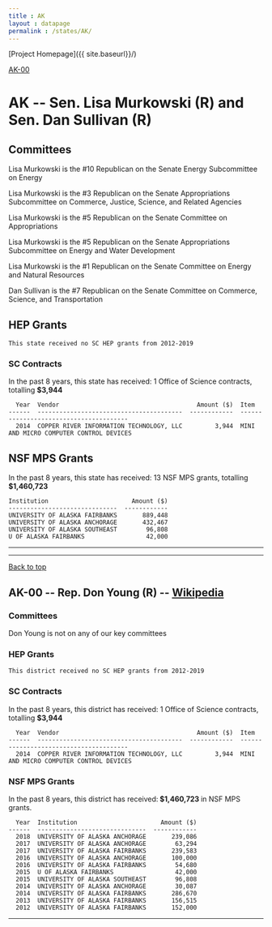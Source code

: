 ```yaml
---
title : AK
layout : datapage
permalink : /states/AK/
---
```

<a name="top"></a>
[Project Homepage]({{ site.baseurl}}/)


[AK-00](#AK-00)  

# AK -- Sen. Lisa Murkowski (R) and  Sen. Dan Sullivan (R)
## Committees
Lisa Murkowski is the #10 Republican on the Senate Energy Subcommittee on Energy 

Lisa Murkowski is the #3 Republican on the Senate Appropriations Subcommittee on Commerce, Justice, Science, and Related Agencies 

Lisa Murkowski is the #5 Republican on the Senate Committee on Appropriations 

Lisa Murkowski is the #5 Republican on the Senate Appropriations Subcommittee on Energy and Water Development 

Lisa Murkowski is the #1 Republican on the Senate Committee on Energy and Natural Resources 

Dan Sullivan is the #7 Republican on the Senate Committee on Commerce, Science, and Transportation 

## HEP Grants
```
This state received no SC HEP grants from 2012-2019
```
### SC Contracts
In the past 8 years, this state has received:
1 Office of Science contracts, totalling <b> $3,944</b>
```
  Year  Vendor                                      Amount ($)  Item
------  ----------------------------------------  ------------  ---------------------------------------
  2014  COPPER RIVER INFORMATION TECHNOLOGY, LLC         3,944  MINI AND MICRO COMPUTER CONTROL DEVICES
```
## NSF MPS Grants
In the past 8 years, this state has received:
13 NSF MPS grants, totalling <b> $1,460,723</b>
```
Institution                       Amount ($)
------------------------------  ------------
UNIVERSITY OF ALASKA FAIRBANKS       889,448
UNIVERSITY OF ALASKA ANCHORAGE       432,467
UNIVERSITY OF ALASKA SOUTHEAST        96,808
U OF ALASKA FAIRBANKS                 42,000
```
---
---
<a name="AK-00"></a>
[Back to top](#top)
## AK-00 -- Rep. Don Young (R) -- [Wikipedia](https://en.wikipedia.org/wiki/AK-00)
### Committees
Don Young is not on any of our key committees 

### HEP Grants
```
This district received no SC HEP grants from 2012-2019
```
### SC Contracts
In the past 8 years, this district has received:
1 Office of Science contracts, totalling <b> $3,944</b>
```
  Year  Vendor                                      Amount ($)  Item
------  ----------------------------------------  ------------  ---------------------------------------
  2014  COPPER RIVER INFORMATION TECHNOLOGY, LLC         3,944  MINI AND MICRO COMPUTER CONTROL DEVICES
```
### NSF MPS Grants
In the past 8 years, this district has received:<b> $1,460,723 </b>in NSF MPS grants.
```
  Year  Institution                       Amount ($)
------  ------------------------------  ------------
  2018  UNIVERSITY OF ALASKA ANCHORAGE       239,086
  2017  UNIVERSITY OF ALASKA ANCHORAGE        63,294
  2017  UNIVERSITY OF ALASKA FAIRBANKS       239,583
  2016  UNIVERSITY OF ALASKA ANCHORAGE       100,000
  2016  UNIVERSITY OF ALASKA FAIRBANKS        54,680
  2015  U OF ALASKA FAIRBANKS                 42,000
  2015  UNIVERSITY OF ALASKA SOUTHEAST        96,808
  2014  UNIVERSITY OF ALASKA ANCHORAGE        30,087
  2014  UNIVERSITY OF ALASKA FAIRBANKS       286,670
  2013  UNIVERSITY OF ALASKA FAIRBANKS       156,515
  2012  UNIVERSITY OF ALASKA FAIRBANKS       152,000
```
---

